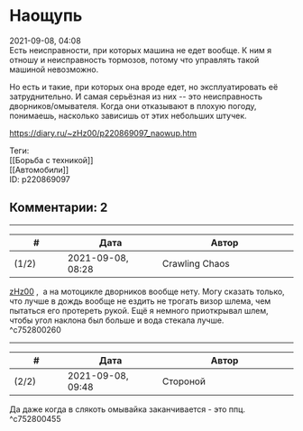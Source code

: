 Наощупь
=======

  
2021-09-08, 04:08  
 Есть неисправности, при которых машина не едет вообще. К ним я отношу и неисправность тормозов, потому что управлять такой машиной невозможно.   
   
 Но есть и такие, при которых она вроде едет, но эксплуатировать её затруднительно. И самая серьёзная из них -- это неисправность дворников/омывателя. Когда они отказывают в плохую погоду, понимаешь, насколько зависишь от этих небольших штучек.   
  
<https://diary.ru/~zHz00/p220869097_naowup.htm>  
  
Теги:  
[[Борьба с техникой]]  
[[Автомобили]]  
ID: p220869097  


Комментарии: 2
--------------

  


---



|         #         |              Дата              |                     Автор                     |           ID           |
| --- | --- | --- | --- |
| (1/2) | 2021-09-08, 08:28 | Crawling Chaos | c752800260 |

  
  [zHz00](https://zHz00.diary.ru "Untitled")  ,  а на мотоцикле дворников вообще нету. Могу сказать только, что лучше в дождь вообще  не ездить  не трогать визор шлема, чем пытаться его протереть рукой. Ещё я немного приоткрывал шлем, чтобы угол наклона был больше и вода стекала лучше.   
 ^c752800260

---



|         #         |              Дата              |                     Автор                     |           ID           |
| --- | --- | --- | --- |
| (2/2) | 2021-09-08, 09:48 | Стороной | c752800455 |

  
 Да даже когда в слякоть омывайка заканчивается - это ппц.   
 ^c752800455